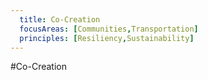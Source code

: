 ```yaml
---
  title: Co-Creation 
  focusAreas: [Communities,Transportation]
  principles: [Resiliency,Sustainability]
---
```

#Co-Creation